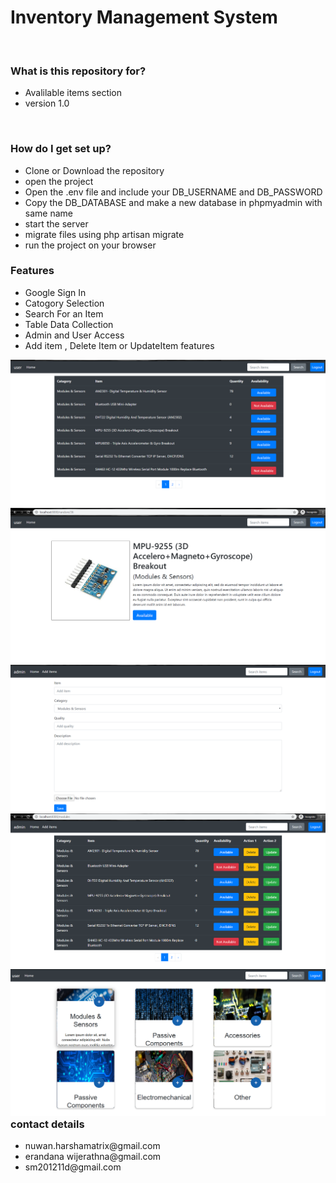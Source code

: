 <html>
    <head>
        <link rel="stylesheet" href="https://stackpath.bootstrapcdn.com/bootstrap/4.4.1/css/bootstrap.min.css" integrity="sha384-Vkoo8x4CGsO3+Hhxv8T/Q5PaXtkKtu6ug5TOeNV6gBiFeWPGFN9MuhOf23Q9Ifjh" crossorigin="anonymous">
        <style>
            .images {
                display:inline-block;
                width:100px;
                height:100px;
            }
        </style>
    </head>
    <body>
        <h1>Inventory Management System</h1>
        <br>
        <h3>What is this repository for?</h3>
        <ul>
            <li>Avalilable items section</li>
            <li>version 1.0</li>
        </ul><br>
        <h3>How do I get set up?</h3>
        <ul>
            <li>Clone or Download the repository</li>
            <li>open the project</li>
            <li>Open the .env file and include your DB_USERNAME and DB_PASSWORD</li>
            <li>Copy the DB_DATABASE and make a new database in phpmyadmin with same name</li>
            <li>start the server</li>
            <li>migrate files using php artisan migrate</li>
            <li>run the project on your browser</li>
        </ul>
        <h3>Features</h3>
        <ul>
            <li>Google Sign In</li>
            <li>Catogory Selection</li>
            <li>Search For an Item</li>
            <li>Table Data Collection</li>
            <li>Admin and User Access</li>
            <li>Add item , Delete Item or UpdateItem features</li>
        </ul>
        <div class="imagesSection" style="float: left;">
            <div class="image">
                <img src = "screenshots/Screenshot (75).png">
            </div>
            <div class="image">
                <img src = "screenshots/Screenshot (76).png">
            </div>
            <div class="image">
                <img src = "screenshots/Screenshot (77).png">
            </div>
            <div class="image">
                <img src = "screenshots/Screenshot (78).png">
            </div>
            <div class="image">
                <img src = "screenshots/Screenshot (79).png">
            </div>
        </div>
        <br><br>
        <h3>contact details</h3>
        <ul>
            <li>nuwan.harshamatrix@gmail.com</li>
            <li>erandana wijerathna@gmail.com</li>
            <li>sm201211d@gmail.com</li>
        </ul>
    </body>
</html>
